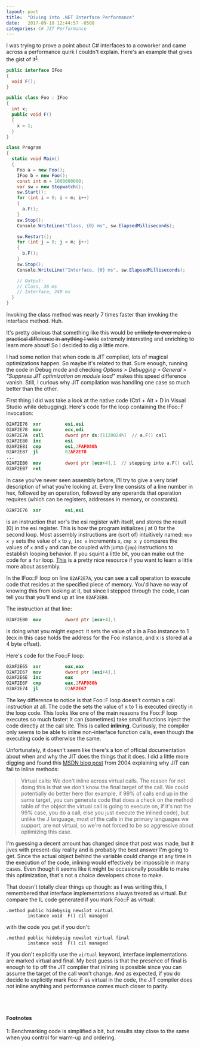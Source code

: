 ```yaml
---
layout: post
title:  "Diving into .NET Interface Performance"
date:   2017-09-10 12:44:57 -0500
categories: C# JIT Performance
---
```

I was trying to prove a point about C# interfaces to a coworker and came across a performance quirk I couldn't explain. Here's an example that gives the gist of it<sup>[1](#fn1)</sup>:
```csharp
public interface IFoo
{
  void F();
}

public class Foo : IFoo
{
  int x;
  public void F()
  {
    x = 1;
  }
}

class Program
{
  static void Main()
  {
    Foo a = new Foo();
    IFoo b = new Foo();
    const int m = 1000000000;
    var sw = new Stopwatch();
    sw.Start();
    for (int i = 0; i < m; i++)
    {
      a.F();
    }
    sw.Stop();
    Console.WriteLine("Class, {0} ms", sw.ElapsedMilliseconds);

    sw.Restart();
    for (int j = 0; j < m; j++)
    {
      b.F();
    }
    sw.Stop();
    Console.WriteLine("Interface, {0} ms", sw.ElapsedMilliseconds);

    // Output:
    // Class, 36 ms
    // Interface, 240 ms
  }
}
```
Invoking the class method was nearly 7 times faster than invoking the interface method. Huh.

It's pretty obvious that something like this would be ~~unlikely to ever make a practical difference in anything I write~~ extremely interesting and enriching to learn more about! So I decided to dig a little more.

I had some notion that when code is JIT compiled, lots of magical optimizations happen. So maybe it's related to that. Sure enough, running the code in Debug mode and checking _Options > Debugging > General > "Suppress JIT optimization on module load"_ makes this speed difference vanish. Still, I curious why JIT compilation was handling one case so much better than the other.

First thing I did was take a look at the native code (Ctrl + Alt + D in Visual Studio while debugging). Here's code for the loop containing the IFoo::F invocation:
 ```nasm
02AF2E76  xor         esi,esi  
02AF2E78  mov         ecx,edi  
02AF2E7A  call        dword ptr ds:[1120024h]  // a.F() call
02AF2E80  inc         esi  
02AF2E81  cmp         esi,2FAF080h  
02AF2E87  jl          02AF2E78  
...
02AF2EB0  mov         dword ptr [ecx+4],1  // stepping into a.F() call
02AF2EB7  ret
 ```
In case you've never seen assembly before, I'll try to give a very brief description of what you're looking at. Every line consists of a line number in hex, followed by an operation, followed by any operands that operation requires (which can be registers, addresses in memory, or constants).
```nasm
02AF2E76  xor         esi,esi
```
is an instruction that xor's the esi register with itself, and stores the result (0) in the esi register. This is how the program initializes j at 0 for the second loop. Most assembly instructions are (sort of) intuitively named: ```mov x y``` sets the value of ```x``` to ```y```, ```inc x``` increments ```x```, ```cmp x y``` compares the values of ```x``` and ```y``` and can be coupled with jump (```jmp```) instructions to establish looping behavior. If you squint a little bit, you can make out the code for a ```for``` loop. [This](http://www.cs.virginia.edu/~evans/cs216/guides/x86.html) is a pretty nice resource if you want to learn a little more about assembly.

In the IFoo::F loop on line ```02AF2E7A```, you can see a call operation to execute code that resides at the specified piece of memory. You'd have no way of knowing this from looking at it, but since I stepped through the code, I can tell you that you'll end up at line ```02AF2EB0```.

The instruction at that line:
```nasm
02AF2EB0  mov         dword ptr [ecx+4],1  
```
is doing what you might expect: it sets the value of x in a Foo instance to 1 (ecx in this case holds the address for the Foo instance, and x is stored at a 4 byte offset).

Here's code for the Foo::F loop:
```nasm
02AF2E65  xor         eax,eax  
02AF2E67  mov         dword ptr [esi+4],1  
02AF2E6E  inc         eax  
02AF2E6F  cmp         eax,2FAF080h  
02AF2E74  jl          02AF2E67  
```
The key difference to notice is that Foo::F loop doesn't contain a call instruction at all. The code the sets the value of x to 1 is executed directly in the loop code. This looks like one of the main reasons the Foo::F loop executes so much faster: it can (sometimes) take small functions inject the code directly at the call site. This is called __inlining__. Curiously, the compiler only seems to be able to inline non-interface function calls, even though the executing code is otherwise the same.

Unfortunately, it doesn't seem like there's a ton of official documentation about when and why the JIT does the things that it does. I did a little more digging and found this [MSDN blog post](https://blogs.msdn.microsoft.com/davidnotario/2004/11/01/jit-optimizations-inlining-ii/) from 2004 explaining why JIT can fail to inline methods:
>Virtual calls: We don't inline across virtual calls. The reason for not doing this is that we don't know the final target of the call. We could potentially do better here (for example, if 99% of calls end up in the same target, you can generate code that does a check on the method table of the object the virtual call is going to execute on, if it's not the 99% case, you do a call, else you just execute the inlined code), but unlike the J language, most of the calls in the primary languages we support, are not virtual, so we're not forced to be so aggressive about optimizing this case.

I'm guessing a decent amount has changed since that post was made, but it jives with present-day reality and is probably the best answer I'm going to get. Since the actual object behind the variable could change at any time in the execution of the code, inlining would effectively be impossible in many cases. Even though it seems like it might be occasionally possible to make this optimization, that's not a choice developers chose to make.

That doesn't totally clear things up though: as I was writing this, I remembered that interface implementations always treated as virtual. But compare the IL code generated if you mark Foo::F as virtual:
```
.method public hidebysig newslot virtual
        instance void  F() cil managed
```
with the code you get if you don't:
```
.method public hidebysig newslot virtual final
        instance void  F() cil managed
```

If you don't explicitly use the ```virtual``` keyword, interface implementations are marked virtual and final. My best guess is that the presence of final is enough to tip off the JIT compiler that inlining is possible since you can assume the target of the call won't change. And as expected, if you do decide to explicitly mark Foo::F as virtual in the code, the JIT compiler does not inline anything and performance comes much closer to parity.

<br/><br/>
#### Footnotes
<a name="fn1">1</a>: Benchmarking code is simplified a bit, but results stay close to the same when you control for warm-up and ordering.

